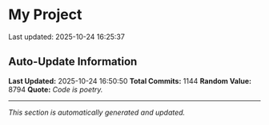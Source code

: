 # My Project


Last updated: 2025-10-24 16:25:37































































































































































































































































































































































































































































































































































































































































































































































































































































































































































































































































































































































































































































































































































































































































































































































































## Auto-Update Information

**Last Updated:** 2025-10-24 16:50:50
**Total Commits:** 1144
**Random Value:** 8794
**Quote:** _Code is poetry._

---
_This section is automatically generated and updated._